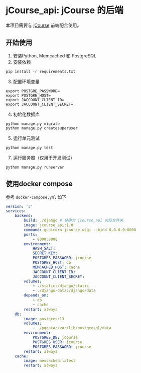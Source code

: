 # jCourse_api: jCourse 的后端
本项目需要与 [jCourse](https://github.com/dujiajun/jcourse) 前端配合使用。

## 开始使用

1. 安装Python, Memcached 和 PostgreSQL 
2. 安装依赖
```shell
pip install -r requirements.txt
```
3. 配置环境变量
```shell
export POSTGRE_PASSWORD=
export POSTGRE_HOST=
export JACCOUNT_CLIENT_ID=
export JACCOUNT_CLIENT_SECRET=
```
4. 初始化数据库
```shell
python manage.py migrate
python manage.py createsuperuser
```
5. 运行单元测试
```shell
python manage.py test
```
7. 运行服务器（仅用于开发测试）
```shell
python manage.py runserver
```

## 使用docker compose
参考 `docker-compose.yml` 如下
```yaml
version: '3'
services:
    backend:
        build: ./django # 替换为 jcourse_api 实际文件夹
        image: jcourse_api:1.0
        command: gunicorn jcourse.wsgi --bind 0.0.0.0:8000
        ports:
            - 8000:8000
        environment:
            HASH_SALT: 
            SECRET_KEY: 
            POSTGRES_PASSWORD: jcourse
            POSTGRES_HOST: db
            MEMCACHED_HOST: cache
            JACCOUNT_CLIENT_ID: 
            JACCOUNT_CLIENT_SECRET: 
        volumes:
            - ./static:/django/static
            - ./django-data:/django/data
        depends_on:
            - db
            - cache
        restart: always
    db:
        image: postgres:13
        volumes:
            - ./pgdata:/var/lib/postgresql/data
        environment:
            POSTGRES_DB: jcourse
            POSTGRES_USER: jcourse
            POSTGRES_PASSWORD: jcourse
        restart: always
    cache:
        image: memcached:latest
        restart: always
```
